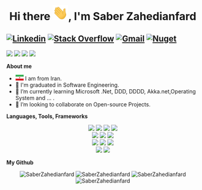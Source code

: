 <h1 align="center">Hi there <img src="https://github.com/saberzahed/saberzahed/blob/main/img/Hi.gif" width="40px">, I'm Saber Zahedianfard</h1>

[![Linkedin](https://img.shields.io/badge/-LinkedIn-222222?style=flat-square&logo=Linkedin&logoColor=white&link=https://www.linkedin.com/in/saberzahedianfard/)](https://www.linkedin.com/in/saberzahedianfard/)
[![Stack Overflow](https://img.shields.io/badge/-Stack%20Overflow-222222?style=flat-square&logo=stack-overflow&logoColor=white&link=https://stackoverflow.com/users/14275683/saber-zahedian-fard)](https://stackoverflow.com/users/14275683/saber-zahedian-fard)
[![Gmail](https://img.shields.io/badge/-Gmail-222222?style=flat-square&logo=gmail&logoColor=white&link=mailto:saberzahedy@gmail.com)](mailto:saberzahedy@gmail.com)
[![Nuget](https://img.shields.io/badge/-Nuget-222222?style=flat-square&logo=nuget&logoColor=white&link=https://www.nuget.org/profiles/SaberZahedianfard)](https://www.nuget.org/profiles/SaberZahedianfard)
---

![](https://img.shields.io/badge/Csharp-Developer-brightgreen) ![](https://img.shields.io/badge/dotnet-Lover-maroon) ![](https://img.shields.io/badge/Dotnet-Enthusiast-yellow) ![](https://img.shields.io/badge/Exp-9+yrs-red)

<b>About me</b> <br>
- <img src='https://github.com/saberzahed/saberzahed/blob/main/IR.svg?raw=true' width='21' height='15'> I am from Iran.
- 🔭 I'm graduated in Software Engineering.
- 🌱 I’m currently learning Microsoft .Net, DDD, DDDD, Akka.net,Operating System and ... .
- 👯 I’m looking to collaborate on Open-source Projects.

<b>Languages, Tools, Frameworks</b> <br/>
<p align="center">
<img src="http://img.shields.io/badge/-visualstudio-430098?style=plastic&logo=visualstudio&logoColor=white">
<img src="http://img.shields.io/badge/-Jetbrains Rider-orange?style=plastic&logo=rider&logoColor=black">
<img src="http://img.shields.io/badge/-Docker-whitesmoke?style=plastic&logo=docker&logoColor=black">
<img src="http://img.shields.io/badge/-Azure DevOps-blue?style=plastic&logo=tfs&logoColor=FFFFFF"> <br/>
<img src="http://img.shields.io/badge/-SQL Server-maroon?style=plastic&logo=microsoft-sql-server&logoColor=white">
<img src="http://img.shields.io/badge/-Akka.net-blue?style=plastic&logoColor=white">
<img src="http://img.shields.io/badge/-Git-F1502F?style=flat&logo=git&logoColor=FFFFFF"><br/>
<img src = "https://img.shields.io/badge/-HTML-E34F26?style=plastic&logo=html5&logoColor=white"> 
<img src = "https://img.shields.io/badge/-CSS3-1572B6?style=plastic&logo=css3&logoColor=white">
<img src="https://img.shields.io/badge/-Bootstrap-563D7C?style=plastic&logo=bootstrap&logoColor=white"><br/>
<img src="https://img.shields.io/badge/-JavaScript-eed718?style=fplasticlat&logo=javascript&logoColor=black">
<img src="http://img.shields.io/badge/-Github-000000?style=plastic&logo=github&logoColor=FFFFFF">
</p>
<b>My Github</b> <br/>
<p align="center">
    <img src="https://komarev.com/ghpvc/?username=saberzahed&style=flat" alt="SaberZahedianfard" /> 
    <img src="https://img.shields.io/github/followers/saberzahed.svg?style=flat&label=Follow&maxAge=2592000" alt="SaberZahedianfard" /> 
    <img src="https://github-readme-stats.vercel.app/api?username=saberzahed&show_icons=true" alt="SaberZahedianfard" /> 
    <img src="https://github-readme-stats.vercel.app/api/top-langs/?username=saberzahed&layout=compact" alt="SaberZahedianfard" /> 
</p>



